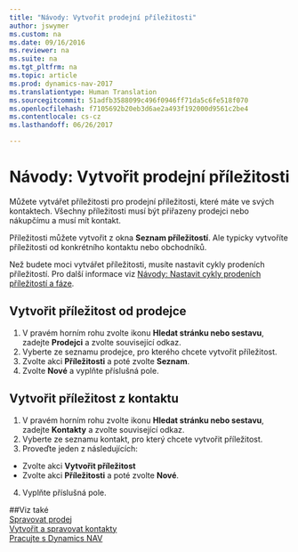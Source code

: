 ```yaml
---
title: "Návody: Vytvořit prodejní příležitosti"
author: jswymer
ms.custom: na
ms.date: 09/16/2016
ms.reviewer: na
ms.suite: na
ms.tgt_pltfrm: na
ms.topic: article
ms.prod: dynamics-nav-2017
ms.translationtype: Human Translation
ms.sourcegitcommit: 51adfb3588099c496f0946ff71da5c6fe518f070
ms.openlocfilehash: f7105692b20eb3d6ae2a493f192000d9561c2be4
ms.contentlocale: cs-cz
ms.lasthandoff: 06/26/2017

---
```

# <a name="how-to-create-sales-opportunities"></a>Návody: Vytvořit prodejní příležitosti
Můžete vytvářet příležitosti pro prodejní příležitosti, které máte ve svých kontaktech. Všechny příležitosti musí být přiřazeny prodejci nebo nákupčímu a musí mít kontakt.

Příležitosti můžete vytvořit z okna **Seznam příležitostí**. Ale typicky vytvoříte příležitosti od konkrétního kontaktu nebo obchodníků.

Než budete moci vytvářet příležitosti, musíte nastavit cykly prodeních příležitostí. Pro další informace viz [Návody: Nastavit cykly prodeních příležitostí a fáze](marketing-how-setup-opportunity-sales-cycles-stages.md).

## <a name="to-create-an-opportunity-from-a-salesperson"></a>Vytvořit příležitost od prodejce
1. V pravém horním rohu zvolte ikonu **Hledat stránku nebo sestavu**, zadejte **Prodejci** a zvolte související odkaz.
2. Vyberte ze seznamu prodejce, pro kterého chcete vytvořit příležitost.
3. Zvolte akci **Příležitosti** a poté zvolte **Seznam**.
4. Zvolte **Nové** a vyplňte příslušná pole.  

<!-- taken out for OPS -->
<!-- [AZURE.INCLUDE [tooltip-note](../includes/tooltip-note.md)] -->

## <a name="to-create-an-opportunity-from-a-contact"></a>Vytvořit příležitost z kontaktu
1. V pravém horním rohu zvolte ikonu **Hledat stránku nebo sestavu**, zadejte **Kontakty** a zvolte související odkaz.
2. Vyberte ze seznamu kontakt, pro který chcete vytvořit příležitost.
3. Proveďte jeden z následujících:
  * Zvolte akci **Vytvořit příležitost**
  * Zvolte akci **Příležitosti** a poté zvolte **Nové**.
4. Vyplňte příslušná pole.

##<a name="see-also"></a>Viz také  
[Spravovat prodej](sales-manage-sales.md)  
[Vytvořit a spravovat kontakty](marketing-contacts.md)  
[Pracujte s Dynamics NAV](ui-work-product.md)


